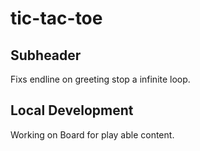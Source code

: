 # tic-tac-toe



## Subheader
Fixs
endline on greeting
stop a infinite loop.

## Local Development

Working on Board for play able content.
